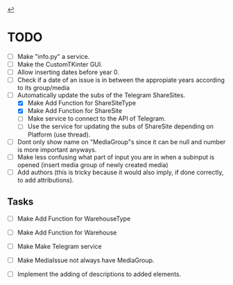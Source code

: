 [//]: # ( -*- coding: utf-8 -*- )
[//]: # ( ---------------------------------------------------------------------- )
[//]: # (+ Autor:  	Ran# )
[//]: # (+ Creado: 	2023/02/25 12:50:24.096207 )
[//]: # (+ Editado:	2023/02/25 15:10:52.802242 )
[//]: # ( ---------------------------------------------------------------------- )

[↩️](index.md#documentation)

# TODO

- [ ] Make "info.py" a service.
- [ ] Make the CustomTKinter GUI.
- [ ] Allow inserting dates before year 0.
- [ ] Check if a date of an issue is in between the appropiate years according to its group/media
- [ ] Automatically update the subs of the Telegram ShareSites.
    - [X] Make Add Function for ShareSiteType
    - [X] Make Add Function for ShareSite
    - [ ] Make service to connect to the API of Telegram.
    - [ ] Use the service for updating the subs of ShareSite depending on Platform (use thread).
- [ ] Dont only show name on "MediaGroup"s since it can be null and number is more important anyways.
- [ ] Make less confusing what part of input you are in when a subinput is opened (insert media group of newly created media)
- [ ] Add authors (this is tricky because it would also imply, if done correctly, to add attributions).

## Tasks
- [ ] Make Add Function for WarehouseType
- [ ] Make Add Function for Warehouse
- [ ] Make Make Telegram service
- [ ] Make MediaIssue not always have MediaGroup.
- [ ] Implement the adding of descriptions to added elements.

